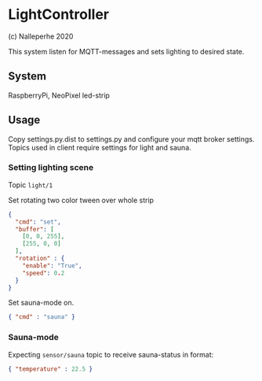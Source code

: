 # LightController

(c) Nalleperhe 2020

This system listen for MQTT-messages and sets lighting to desired state.

## System

RaspberryPi, NeoPixel led-strip

## Usage

Copy settings.py.dist to settings.py and configure your mqtt broker settings.
Topics used in client require settings for light and sauna. 

### Setting lighting scene

Topic `light/1`

Set rotating two color tween over whole strip
```json
{
  "cmd": "set",
  "buffer": [
    [0, 0, 255],
    [255, 0, 0]
  ],
  "rotation" : {
    "enable": "True",
    "speed": 0.2
  }
}
```

Set sauna-mode on.
```json
{ "cmd" : "sauna" }
```

### Sauna-mode

Expecting `sensor/sauna` topic to receive sauna-status in format:

```json
{ "temperature" : 22.5 }
```

